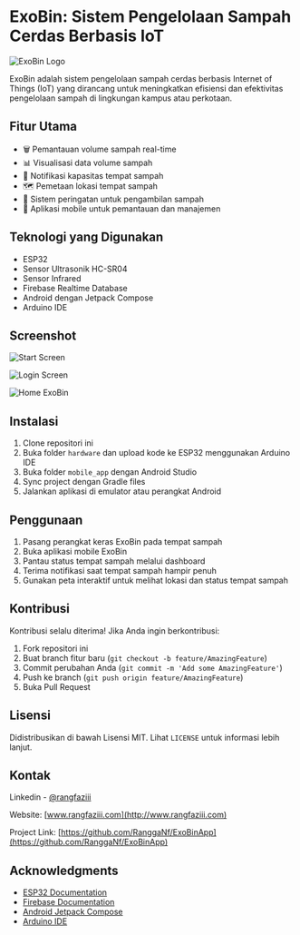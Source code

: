 # ExoBin: Sistem Pengelolaan Sampah Cerdas Berbasis IoT

![ExoBin Logo](https://github.com/user-attachments/assets/73e3db70-6055-46c9-a328-74b8e380a016)

ExoBin adalah sistem pengelolaan sampah cerdas berbasis Internet of Things (IoT) yang dirancang untuk meningkatkan efisiensi dan efektivitas pengelolaan sampah di lingkungan kampus atau perkotaan.

## Fitur Utama

- 🗑️ Pemantauan volume sampah real-time
- 📊 Visualisasi data volume sampah
- 🚨 Notifikasi kapasitas tempat sampah
- 🗺️ Pemetaan lokasi tempat sampah
- 🔔 Sistem peringatan untuk pengambilan sampah
- 📱 Aplikasi mobile untuk pemantauan dan manajemen

## Teknologi yang Digunakan

- ESP32
- Sensor Ultrasonik HC-SR04
- Sensor Infrared
- Firebase Realtime Database
- Android dengan Jetpack Compose
- Arduino IDE

## Screenshot

![Start Screen](https://github.com/user-attachments/assets/e9b48621-cb28-4596-b049-c11bd920db2b)

![Login Screen](https://github.com/user-attachments/assets/9d90e457-f030-4517-9dcd-9958c6221787)

![Home ExoBin](https://github.com/user-attachments/assets/c3548a4c-c69c-42ce-813c-9815296e8888)

## Instalasi

1. Clone repositori ini
2. Buka folder `hardware` dan upload kode ke ESP32 menggunakan Arduino IDE
3. Buka folder `mobile_app` dengan Android Studio
4. Sync project dengan Gradle files
5. Jalankan aplikasi di emulator atau perangkat Android

## Penggunaan

1. Pasang perangkat keras ExoBin pada tempat sampah
2. Buka aplikasi mobile ExoBin
3. Pantau status tempat sampah melalui dashboard
4. Terima notifikasi saat tempat sampah hampir penuh
5. Gunakan peta interaktif untuk melihat lokasi dan status tempat sampah

## Kontribusi

Kontribusi selalu diterima! Jika Anda ingin berkontribusi:

1. Fork repositori ini
2. Buat branch fitur baru (`git checkout -b feature/AmazingFeature`)
3. Commit perubahan Anda (`git commit -m 'Add some AmazingFeature'`)
4. Push ke branch (`git push origin feature/AmazingFeature`)
5. Buka Pull Request

## Lisensi

Didistribusikan di bawah Lisensi MIT. Lihat `LICENSE` untuk informasi lebih lanjut.

## Kontak

Linkedin - [@rangfaziii](https://www.linkedin.com/in/rangfaziii/)

Website: [www.rangfaziii.com](http://www.rangfaziii.com)

Project Link: [https://github.com/RanggaNf/ExoBinApp](https://github.com/RanggaNf/ExoBinApp)

## Acknowledgments

- [ESP32 Documentation](https://docs.espressif.com/projects/esp-idf/en/latest/esp32/)
- [Firebase Documentation](https://firebase.google.com/docs)
- [Android Jetpack Compose](https://developer.android.com/jetpack/compose)
- [Arduino IDE](https://www.arduino.cc/en/software)
